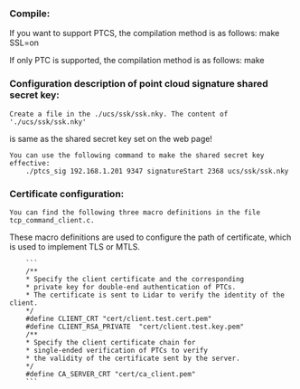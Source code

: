### Compile:

If you want to support PTCS, the compilation method is as follows:
    make SSL=on

If only PTC is supported, the compilation method is as follows:
    make

### Configuration description of point cloud signature shared secret key:

    Create a file in the ./ucs/ssk/ssk.nky. The content of './ucs/ssk/ssk.nky' 
is same as the shared secret key set on the web page!

    You can use the following command to make the shared secret key effective:
        ./ptcs_sig 192.168.1.201 9347 signatureStart 2368 ucs/ssk/ssk.nky

### Certificate configuration:

    You can find the following three macro definitions in the file tcp_command_client.c. 
These macro definitions are used to configure the path of certificate, which is used to 
implement TLS or MTLS.

        ```
        /**
        * Specify the client certificate and the corresponding
        * private key for double-end authentication of PTCs. 
        * The certificate is sent to Lidar to verify the identity of the client.
        */
        #define CLIENT_CRT "cert/client.test.cert.pem"
        #define CLIENT_RSA_PRIVATE  "cert/client.test.key.pem"
        /**
        * Specify the client certificate chain for 
        * single-ended verification of PTCs to verify 
        * the validity of the certificate sent by the server.
        */
        #define CA_SERVER_CRT "cert/ca_client.pem"
        ```
